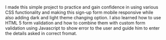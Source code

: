 I made this simple project to practice and gain confidence in using various CSS functionality and making this sign-up form mobile responsive while also adding dark and light theme changing option.
I also learned how to use HTML 5 form validation and how to combine them with custom form validation using Javascript to show error to the user and guide him to enter the details asked in correct fromat.
